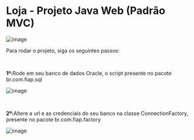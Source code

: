 # Loja - Projeto Java Web (Padrão MVC)
![image](https://user-images.githubusercontent.com/89689001/195112654-86b5db89-2d62-49ad-a889-80bd445dda8c.png)

<p>Para rodar o projeto, siga os seguintes passos:</p>
<br>
<p><strong>1º:</strong>Rode em seu banco de dados Oracle, o script presente no pacote br.com.fiap.sql</p>

![image](https://user-images.githubusercontent.com/89689001/195113260-f259e878-4c3c-4685-89a9-4b7c951297c1.png)

<br>

<p><strong>2º:</strong>Altere a url e as credenciais do seu banco na classe ConnectionFactory, presente no pacote br.com.fiap.factory</p>

![image](https://user-images.githubusercontent.com/89689001/195113695-701c6b06-b595-4d46-bbf3-c9269582a73e.png)
